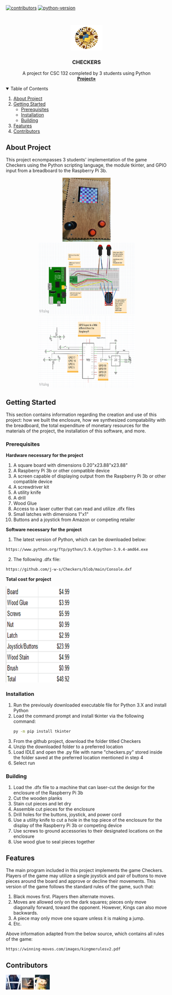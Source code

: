 <!--
*** README created with help from: https://github.com/othneildrew/Best-README-Template#roadmap
*** I do NOT know HTML well enough to have done this without it!
-->


[![contributors](https://img.shields.io/badge/Contributors-3-green)](https://github.com/j-w-s/CSC-132-Final-Project/graphs/contributors?from=2021-04-07&to=2021-04-09&type=c)
[![python-version](https://img.shields.io/badge/Python-3.X-blue)](https://www.python.org/)

<!-- CHECKERS EMBLEM AND DESCRIPTION OF PROJECT-->
<br />
<p align="center">
  <a href="https://github.com/j-w-s/CSC-132-Final-Project">
    <img src="img-readme/checkers_emblem.png" alt="Logo" width="100" height="80">
  </a>

  <h3 align="center">CHECKERS</h3>

  <p align="center">
    A project for CSC 132 completed by 3 students using Python
    <br />
    <a href="https://github.com/j-w-s/CSC-132-Final-Projecte"><strong>Project»</strong></a>
    <br />
  </p>
</p>

<!-- TABLE OF CONTENTS -->
<details open="open">
  <summary>Table of Contents</summary>
  <ol>
    <li>
      <a href="#about-project">About Project</a>
    </li>
    <li>
      <a href="#getting-started">Getting Started</a>
      <ul>
        <li><a href="#prerequisites">Prerequisites</a></li>
        <li><a href="#installation">Installation</a></li>
        <li><a href="#building">Building</a></li>
      </ul>
    </li>
    <li><a href="#features">Features</a></li>
    <li><a href="#contributors">Contributors</a></li>
  </ol>
</details>

<!-- ABOUT PROJECT -->
## About Project

This project ecnompasses 3 students' implementation of the game Checkers using the Python scripting language, the module tkinter, and GPIO input from a breadboard to the Raspberry Pi 3b.

<p align="center">
  <a href="https://github.com/j-w-s/CSC-132-Final-Project">
    <img src="img-readme/project_img.jpg" alt="Logo" width="150" height="200">
  </a>
  <br>
<img src="img-readme/circuit_diagram.png" alt="Logo" width="300" height="225">
<img src="img-readme/schematic_diagram.png" alt="Logo" width="300" height="225">
  <br/>

<!-- GETTING STARTED -->
## Getting Started

This section contains information regarding the creation and use of this project: how we built the enclosure, how we synthesized compatability with the breadboard, the total expenditure of monetary resources for the materials of the project, the installation of this software, and more.

### Prerequisites

<b> Hardware necessary for the project </b>
1. A square board with dimensions 0.20"x23.88"x23.88"
2. A Raspberry Pi 3b or other compatible device
3. A screen capable of displaying output from the Raspberry Pi 3b or other compatible device
5. A screwdriver kit
6. A utility knife
7. A drill
8. Wood Glue
9. Access to a laser cutter that can read and utilize .dfx files
10. Small latches with dimensions 1"x1"
11. Buttons and a joystick from Amazon or competing retailer

<b> Software necessary for the project </b>

1. The latest version of Python, which can be downloaded below:
  ```sh
  https://www.python.org/ftp/python/3.9.4/python-3.9.4-amd64.exe
  ```
2. The following .dfx file:
  ```sh
  https://github.com/j-w-s/Checkers/blob/main/Console.dxf
  ```
  
<b> Total cost for project </b>

<img src="img-readme/expenses.png" alt="Logo" width="200" height="300">

### Installation

1. Run the previously downloaded executable file for Python 3.X and install Python
2. Load the command prompt and install tkinter via the following command:
   ```sh
   py -m pip install tkinter
   ```
3. From the github project, download the folder titled Checkers
4. Unzip the downloaded folder to a preferred location
5. Load IDLE and open the .py file with name "checkers.py" stored inside the folder saved at the preferred location mentioned in step 4
6. Select run

### Building

1. Load the .dfx file to a machine that can laser-cut the design for the enclosure of the Raspberry Pi 3b
2. Cut the wooden planks
3. Stain cut pieces and let dry
4. Assemble cut pieces for the enclosure
5. Drill holes for the buttons, joystick, and power cord
6. Use a utility knife to cut a hole in the top piece of the enclosure for the display of the Raspberry Pi 3b or competing device
7. Use screws to ground accessories to their designated locations on the enclosure
8. Use wood glue to seal pieces together

<!-- FEATURES -->
## Features

The main program included in this project implements the game Checkers.
Players of the game may utilize a single joystick and pair of buttons to move pieces around the board and approve or decline their movements.
This version of the game follows the standard rules of the game, such that:
1. Black moves first. Players then alternate moves. 
2. Moves are allowed only on the dark squares; pieces only move diagonally forward, toward the opponent. However, Kings can also move backwards.  
3. A piece may only move one square unless it is making a jump.
4. Etc.

Above information adapted from the below source, which contains all rules of the game:
   ```sh
   https://winning-moves.com/images/kingmerulesv2.pdf
   ```

<!-- CONTRIBUTORS-->
## Contributors

[![will_contact](img-readme/will.jpg)](https://github.com/j-w-s)
[![jacob_contact](img-readme/sherm.jpg)](https://github.com/Kotablip)
[![kota_contact](img-readme/kota.jpg)](https://github.com/Sherm1111)
